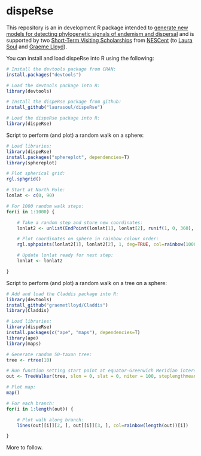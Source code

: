 dispeRse
========

This repository is an in development R package intended to [generate new models for detecting phylogenetic signals of endemism and dispersal](http://www.nescent.org/science/awards_summary.php?id=481) and is supported by two [Short-Term Visiting Scholarships](http://www.nescent.org/dir/visiting_scholar.php?type=Short-term%20Visitor) from [NESCent](http://www.nescent.org/) (to [Laura Soul](https://github.com/laurasoul) and [Graeme Lloyd](https://github.com/graemetlloyd)).

You can install and load dispeRse into R using the following:

```r
# Install the devtools package from CRAN:
install.packages("devtools")

# Load the devtools package into R:
library(devtools)

# Install the dispeRse package from github:
install_github("laurasoul/dispeRse")

# Load the dispeRse package into R:
library(dispeRse)
```

Script to perform (and plot) a random walk on a sphere:

```r
# Load libraries:
library(dispeRse)
install.packages("sphereplot", dependencies=T)
library(sphereplot)

# Plot spherical grid:
rgl.sphgrid()

# Start at North Pole:
lonlat <- c(0, 90)

# For 1000 random walk steps:
for(i in 1:1000) {

	# Take a random step and store new coordinates:
	lonlat2 <- unlist(EndPoint(lonlat[1], lonlat[2], runif(1, 0, 360), abs(rnorm(1, 0, 100)))[c(2, 1)])

	# Plot coordinates on sphere in rainbow colour order:
	rgl.sphpoints(lonlat2[1], lonlat2[2], 1, deg=TRUE, col=rainbow(1000)[i], cex=2)

	# Update lonlat ready for next step:
	lonlat <- lonlat2

}
```

Script to perform (and plot) a random walk on a tree on a sphere:

```r
# Add and load the Claddis package into R:
library(devtools)
install_github("graemetlloyd/Claddis")
library(Claddis)

# Load libraries:
library(dispeRse)
install.packages(c("ape", "maps"), dependencies=T)
library(ape)
library(maps)

# Generate random 50-taxon tree:
tree <- rtree(10)

# Run function setting start point at equator-Greenwich Meridian intersection:
out <- TreeWalker(tree, slon = 0, slat = 0, niter = 100, steplengthmean = 0, steplengthsd = 1000)

# Plot map:
map()

# For each branch:
for(i in 1:length(out)) {

	# Plot walk along branch:
	lines(out[[i]][2, ], out[[i]][3, ], col=rainbow(length(out))[i])

}
```

More to follow.
